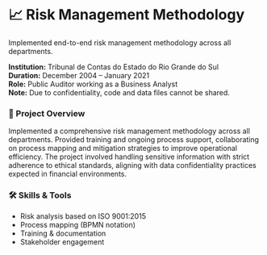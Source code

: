 # 📈 Risk Management Methodology
Implemented end-to-end risk management methodology across all departments.

**Institution:** Tribunal de Contas do Estado do Rio Grande do Sul  
**Duration:** December 2004 – January 2021  
**Role:** Public Auditor working as a Business Analyst  
**Note:** Due to confidentiality, code and data files cannot be shared.

### 📌 Project Overview
Implemented a comprehensive risk management methodology across all departments. Provided training and ongoing process support, collaborating on process mapping and mitigation strategies to improve operational efficiency. The project involved handling sensitive information with strict adherence to ethical standards, aligning with data confidentiality practices expected in financial environments.

### 🛠️ Skills & Tools
- Risk analysis based on ISO 9001:2015 
- Process mapping (BPMN notation)
- Training & documentation  
- Stakeholder engagement  
